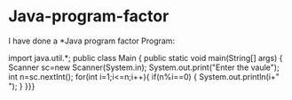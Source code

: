 # Java-program-factor
I have done a *Java program factor 
Program:

import java.util.*;
public class Main
{
	public static void main(String[] args) {
    Scanner sc=new Scanner(System.in);
    System.out.print("Enter the vaule");
    int n=sc.nextInt();
   for(int i=1;i<=n;i++){
       if(n%i==0)
       {
           System.out.println(i+" ");
       }
   }}}

